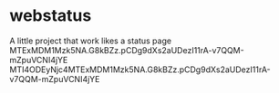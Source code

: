 # webstatus
A little project that work likes a status page
MTExMDM1Mzk5NA.G8kBZz.pCDg9dXs2aUDezI11rA-v7QQM-mZpuVCNI4jYE
MTI4ODEyNjc4MTExMDM1Mzk5NA.G8kBZz.pCDg9dXs2aUDezI11rA-v7QQM-mZpuVCNI4jYE
